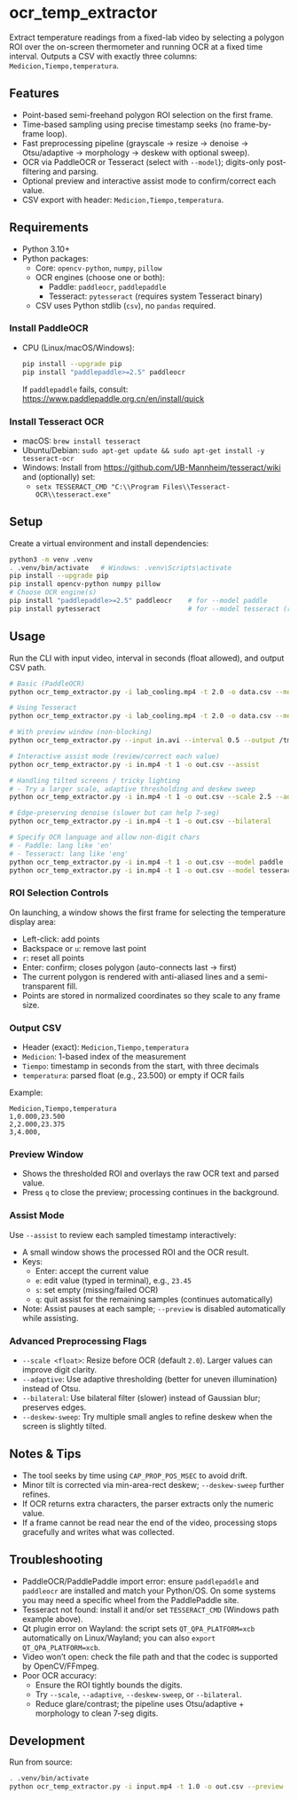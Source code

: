 # ocr_temp_extractor

Extract temperature readings from a fixed-lab video by selecting a polygon ROI over the on-screen thermometer and running OCR at a fixed time interval. Outputs a CSV with exactly three columns: `Medicion,Tiempo,temperatura`.

## Features
- Point-based semi-freehand polygon ROI selection on the first frame.
- Time-based sampling using precise timestamp seeks (no frame-by-frame loop).
- Fast preprocessing pipeline (grayscale → resize → denoise → Otsu/adaptive → morphology → deskew with optional sweep).
- OCR via PaddleOCR or Tesseract (select with `--model`); digits-only post-filtering and parsing.
- Optional preview and interactive assist mode to confirm/correct each value.
- CSV export with header: `Medicion,Tiempo,temperatura`.

## Requirements
- Python 3.10+
- Python packages:
  - Core: `opencv-python`, `numpy`, `pillow`
  - OCR engines (choose one or both):
    - Paddle: `paddleocr`, `paddlepaddle`
    - Tesseract: `pytesseract` (requires system Tesseract binary)
  - CSV uses Python stdlib (`csv`), no `pandas` required.

### Install PaddleOCR
- CPU (Linux/macOS/Windows):
  ```bash
  pip install --upgrade pip
  pip install "paddlepaddle>=2.5" paddleocr
  ```
  If `paddlepaddle` fails, consult: https://www.paddlepaddle.org.cn/en/install/quick

### Install Tesseract OCR
- macOS: `brew install tesseract`
- Ubuntu/Debian: `sudo apt-get update && sudo apt-get install -y tesseract-ocr`
- Windows: Install from https://github.com/UB-Mannheim/tesseract/wiki and (optionally) set:
  - `setx TESSERACT_CMD "C:\\Program Files\\Tesseract-OCR\\tesseract.exe"`

## Setup
Create a virtual environment and install dependencies:

```bash
python3 -m venv .venv
. .venv/bin/activate   # Windows: .venv\Scripts\activate
pip install --upgrade pip
pip install opencv-python numpy pillow
# Choose OCR engine(s)
pip install "paddlepaddle>=2.5" paddleocr    # for --model paddle
pip install pytesseract                      # for --model tesseract (requires system Tesseract)
```

## Usage
Run the CLI with input video, interval in seconds (float allowed), and output CSV path.

```bash
# Basic (PaddleOCR)
python ocr_temp_extractor.py -i lab_cooling.mp4 -t 2.0 -o data.csv --model paddle

# Using Tesseract
python ocr_temp_extractor.py -i lab_cooling.mp4 -t 2.0 -o data.csv --model tesseract

# With preview window (non-blocking)
python ocr_temp_extractor.py --input in.avi --interval 0.5 --output /tmp/out.csv --preview

# Interactive assist mode (review/correct each value)
python ocr_temp_extractor.py -i in.mp4 -t 1 -o out.csv --assist

# Handling tilted screens / tricky lighting
# - Try a larger scale, adaptive thresholding and deskew sweep
python ocr_temp_extractor.py -i in.mp4 -t 1 -o out.csv --scale 2.5 --adaptive --deskew-sweep

# Edge-preserving denoise (slower but can help 7-seg)
python ocr_temp_extractor.py -i in.mp4 -t 1 -o out.csv --bilateral

# Specify OCR language and allow non-digit chars
# - Paddle: lang like 'en'
# - Tesseract: lang like 'eng'
python ocr_temp_extractor.py -i in.mp4 -t 1 -o out.csv --model paddle --lang en --no-digits-only
python ocr_temp_extractor.py -i in.mp4 -t 1 -o out.csv --model tesseract --lang eng --no-digits-only
```

### ROI Selection Controls
On launching, a window shows the first frame for selecting the temperature display area:
- Left-click: add points
- Backspace or `u`: remove last point
- `r`: reset all points
- Enter: confirm; closes polygon (auto-connects last → first)
- The current polygon is rendered with anti-aliased lines and a semi-transparent fill.
- Points are stored in normalized coordinates so they scale to any frame size.

### Output CSV
- Header (exact): `Medicion,Tiempo,temperatura`
- `Medicion`: 1-based index of the measurement
- `Tiempo`: timestamp in seconds from the start, with three decimals
- `temperatura`: parsed float (e.g., 23.500) or empty if OCR fails

Example:
```csv
Medicion,Tiempo,temperatura
1,0.000,23.500
2,2.000,23.375
3,4.000,
```

### Preview Window
- Shows the thresholded ROI and overlays the raw OCR text and parsed value.
- Press `q` to close the preview; processing continues in the background.

### Assist Mode
Use `--assist` to review each sampled timestamp interactively:
- A small window shows the processed ROI and the OCR result.
- Keys:
  - Enter: accept the current value
  - `e`: edit value (typed in terminal), e.g., `23.45`
  - `s`: set empty (missing/failed OCR)
  - `q`: quit assist for the remaining samples (continues automatically)
- Note: Assist pauses at each sample; `--preview` is disabled automatically while assisting.

### Advanced Preprocessing Flags
- `--scale <float>`: Resize before OCR (default `2.0`). Larger values can improve digit clarity.
- `--adaptive`: Use adaptive thresholding (better for uneven illumination) instead of Otsu.
- `--bilateral`: Use bilateral filter (slower) instead of Gaussian blur; preserves edges.
- `--deskew-sweep`: Try multiple small angles to refine deskew when the screen is slightly tilted.

## Notes & Tips
- The tool seeks by time using `CAP_PROP_POS_MSEC` to avoid drift.
- Minor tilt is corrected via min-area-rect deskew; `--deskew-sweep` further refines.
- If OCR returns extra characters, the parser extracts only the numeric value.
- If a frame cannot be read near the end of the video, processing stops gracefully and writes what was collected.

## Troubleshooting
- PaddleOCR/PaddlePaddle import error: ensure `paddlepaddle` and `paddleocr` are installed and match your Python/OS. On some systems you may need a specific wheel from the PaddlePaddle site.
- Tesseract not found: install it and/or set `TESSERACT_CMD` (Windows path example above).
- Qt plugin error on Wayland: the script sets `QT_QPA_PLATFORM=xcb` automatically on Linux/Wayland; you can also `export QT_QPA_PLATFORM=xcb`.
- Video won’t open: check the file path and that the codec is supported by OpenCV/FFmpeg.
- Poor OCR accuracy:
  - Ensure the ROI tightly bounds the digits.
  - Try `--scale`, `--adaptive`, `--deskew-sweep`, or `--bilateral`.
  - Reduce glare/contrast; the pipeline uses Otsu/adaptive + morphology to clean 7‑seg digits.

## Development
Run from source:
```bash
. .venv/bin/activate
python ocr_temp_extractor.py -i input.mp4 -t 1.0 -o out.csv --preview
```
